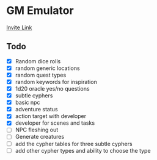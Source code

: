 # GM Emulator

[Invite Link](https://discord.com/api/oauth2/authorize?client_id=1100903968785313886&permissions=2147552256&scope=applications.commands%20bot)

## Todo

- [x] Random dice rolls
- [x] random generic locations
- [x] random quest types
- [x] random keywords for inspiration
- [x] 1d20 oracle yes/no questions
- [x] subtle cyphers
- [x] basic npc
- [x] adventure status
- [x] action target with developer
- [x] developer for scenes and tasks
- [ ] NPC fleshing out
- [ ] Generate creatures
- [ ] add the cypher tables for three subtle cyphers
- [ ] add other cypher types and ability to choose the type
